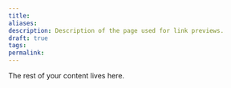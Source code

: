 ```yaml
---
title: 
aliases: 
description: Description of the page used for link previews.
draft: true
tags:
permalink:
---
```


The rest of your content lives here.
